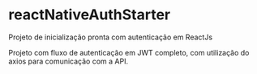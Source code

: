 # reactNativeAuthStarter
Projeto de inicialização pronta com autenticação em ReactJs

Projeto com fluxo de autenticação em JWT completo, com utilização do axios para comunicação com a API.
